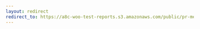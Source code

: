 ```yaml
---
layout: redirect
redirect_to: https://a8c-woo-test-reports.s3.amazonaws.com/public/pr-merge/40517/api/index.html
---
```

